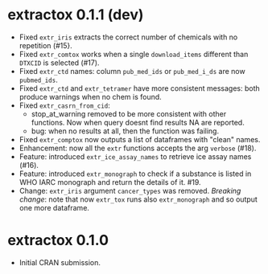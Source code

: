 
# extractox 0.1.1 (dev)

* Fixed `extr_iris` extracts the correct number of chemicals with no repetition (#15}.
* Fixed `extr_comtox` works when a single `download_items` different than `DTXCID` is selected (#17).
* Fixed `extr_ctd` names: column `pub_med_ids` or `pub_med_i_ds` are now `pubmed_ids`.
* Fixed `extr_ctd` and `extr_tetramer` have more consistent messages: both produce warnings when no
    chem is found.
* Fixed `extr_casrn_from_cid`:
  - stop_at_warning removed to be more consistent with other functions.  Now when query doesnt find results NA are reported.
  - bug: when no results at all, then the function was failing.
* Fixed `extr_comptox` now outputs a list of dataframes with "clean" names.
* Enhancement: now all the `extr` functions accepts the arg `verbose` (#18). 
* Feature: introduced `extr_ice_assay_names` to retrieve ice assay names  (#16).
* Feature: introduced `extr_monograph` to check if a substance is listed in WHO IARC monograph and return the details of it.
#19. 
* Change: `extr_iris` argument `cancer_types` was removed.
*Breaking change*: note that now `extr_tox` runs also `extr_monograph` and so output one more dataframe.

# extractox 0.1.0

* Initial CRAN submission.
